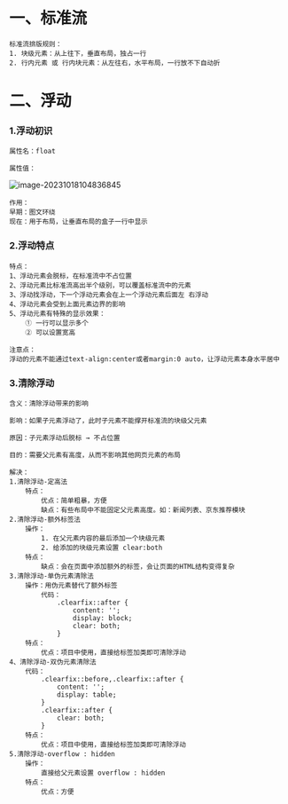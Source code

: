 # 一、标准流

```
标准流排版规则： 
1. 块级元素：从上往下，垂直布局，独占一行 
2. 行内元素 或 行内块元素：从左往右，水平布局，一行放不下自动折
```

# 二、浮动

### 1.浮动初识

```
属性名：float
```

```
属性值：
```

![image-20231018104836845](C:\Users\WPY\AppData\Roaming\Typora\typora-user-images\image-20231018104836845.png)

```
作用： 
早期：图文环绕 
现在：用于布局，让垂直布局的盒子一行中显示
```

### 2.浮动特点

```
特点：
1、浮动元素会脱标，在标准流中不占位置 
2、浮动元素比标准流高出半个级别，可以覆盖标准流中的元素 
3、浮动找浮动，下一个浮动元素会在上一个浮动元素后面左 右浮动 
4、浮动元素会受到上面元素边界的影响 
5、浮动元素有特殊的显示效果：
	① 一行可以显示多个 
	② 可以设置宽高
```

```
注意点：
浮动的元素不能通过text-align:center或者margin:0 auto，让浮动元素本身水平居中
```

### 3.清除浮动

```
含义：清除浮动带来的影响 
```

```
影响：如果子元素浮动了，此时子元素不能撑开标准流的块级父元素
```

```
原因：子元素浮动后脱标 → 不占位置 
```

```
目的：需要父元素有高度，从而不影响其他网页元素的布局
```

```
解决：
1.清除浮动-定高法
	特点：
		优点：简单粗暴，方便
    	缺点：有些布局中不能固定父元素高度。如：新闻列表、京东推荐模块
2.清除浮动-额外标签法
	操作：
		1. 在父元素内容的最后添加一个块级元素
		2. 给添加的块级元素设置 clear:both
	特点：
		缺点：会在页面中添加额外的标签，会让页面的HTML结构变得复杂
3.清除浮动-单伪元素清除法
	操作：用伪元素替代了额外标签
		代码：
			.clearfix::after {
				content: '';
				display: block;
				clear: both;
			}
	特点：
		优点：项目中使用，直接给标签加类即可清除浮动
4、清除浮动-双伪元素清除法
	代码：
		.clearfix::before,.clearfix::after {
			content: '';
			display: table;
		}
		.clearfix::after {
			clear: both;
		}
	特点：
		优点：项目中使用，直接给标签加类即可清除浮动
5.清除浮动-overflow : hidden
	操作：
		直接给父元素设置 overflow : hidden
	特点：
    	优点：方便
```

